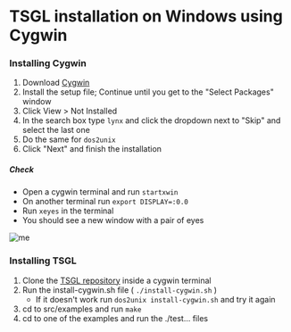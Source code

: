 # TSGL installation on Windows using Cygwin


### Installing Cygwin

1. Download [Cygwin](https://www.cygwin.com/)
2. Install the setup file; Continue until you get to the "Select Packages" window
3. Click View > Not Installed
4. In the search box type `lynx` and click the dropdown next to "Skip" and select the last one
5. Do the same for `dos2unix`
6. Click "Next" and finish the installation

##### Check

- Open a cygwin terminal and run `startxwin`
- On another terminal run `export DISPLAY=:0.0`
- Run `xeyes` in the terminal
- You should see a new window with a pair of eyes

![me](https://github.com/samuelth47/TSGL/blob/fix-cygwin-ubuntu/NewWindows/Cygwin.gif)

### Installing TSGL

1. Clone the [TSGL repository](https://github.com/Calvin-CS/TSGL.git) inside a cygwin terminal
2. Run the install-cygwin.sh file ( `./install-cygwin.sh` )
   - If it doesn't work run `dos2unix install-cygwin.sh` and try it again
2. cd to src/examples and run `make`
3. cd to one of the examples and run the ./test... files
